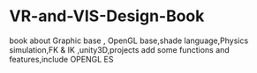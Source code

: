 # VR-and-VIS-Design-Book
book about Graphic base , OpenGL base,shade language,Physics simulation,FK & IK ,unity3D,projects
add some functions and features,include OPENGL ES 
